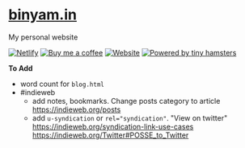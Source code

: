 # [binyam.in](https://binyam.in)
My personal website

[![Netlify](https://img.shields.io/netlify/8b652d50-feb2-4b90-8764-bc84ddf214c4?color=blue&logo=netlify&logoColor=white&style=for-the-badge)](https://app.netlify.com/sites/b3u/deploys)
[![Buy me a coffee](https://img.shields.io/badge/Buy_me_a-coffee-fa810d?style=for-the-badge)](https://buymeacoff.ee/binyamin)
[![Website](https://img.shields.io/website?url=https%3A%2F%2Fbinyam.in&style=for-the-badge)](https://binyam.in)
[![Powered by tiny hamsters](https://img.shields.io/badge/Powered_By-Tiny_Hamsters-5d9741?labelColor=c1d72f&style=for-the-badge)](https://bitrebels.com/technology/hamster-smartphone-charger-prototype/)

**To Add**
- word count for `blog.html`
- #indieweb
  - add notes, bookmarks. Change posts category to article <https://indieweb.org/posts>
  - add `u-syndication` or `rel="syndication"`. "View on twitter" <https://indieweb.org/syndication-link-use-cases> <https://indieweb.org/Twitter#POSSE_to_Twitter>